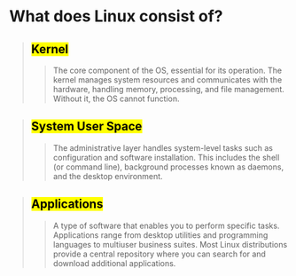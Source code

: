 # What does Linux consist of?
>## <mark>Kernel</mark>
>>The core component of the OS, essential for its operation. The kernel manages system resources and communicates with the hardware, handling memory, processing, and file management. Without it, the OS cannot function.

>## <mark>System User Space</mark>
>>The administrative layer handles system-level tasks such as configuration and software installation. This includes the shell (or command line), background processes known as daemons, and the desktop environment.

>## <mark>Applications</mark>
>>A type of software that enables you to perform specific tasks. Applications range from desktop utilities and programming languages to multiuser business suites. Most Linux distributions provide a central repository where you can search for and download additional applications.
